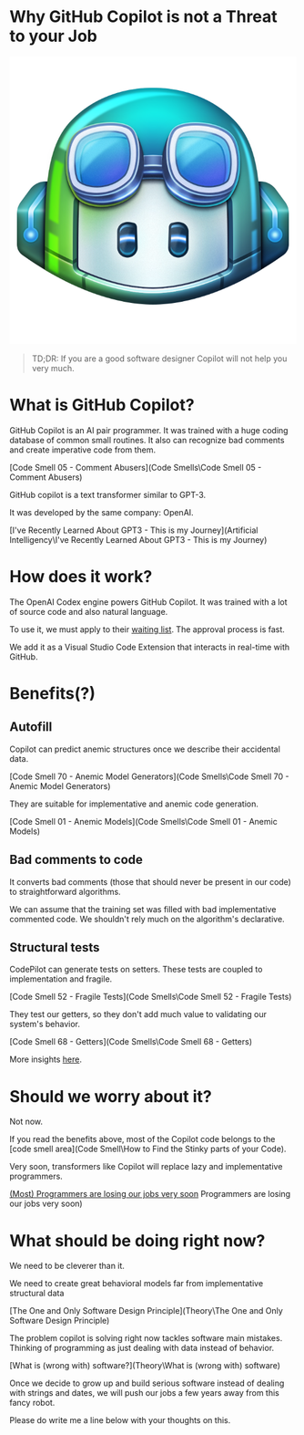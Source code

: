 # Why GitHub Copilot is not a Threat to your Job

![Why GitHub Copilot is not a Threat to your Job](cp-head-square.png)

> TD;DR: If you are a good software designer Copilot will not help you very much.

# What is GitHub Copilot?

GitHub Copilot is an AI pair programmer.
It was trained with a huge coding database of common small routines.
It also can recognize bad comments and create imperative code from them.

[Code Smell 05 - Comment Abusers](Code Smells\Code Smell 05 - Comment Abusers)

GitHub copilot is a text transformer similar to GPT-3.

It was developed by the same company: OpenAI.

[I've Recently Learned About GPT3 - This is my Journey](Artificial Intelligency\I've Recently Learned About GPT3 - This is my Journey)

# How does it work?

The OpenAI Codex engine powers GitHub Copilot.
It was trained with a lot of source code and also natural language.

To use it, we must apply to their [waiting list](https://copilot.github.com/). The approval process is fast.

We add it as a Visual Studio Code Extension that interacts in real-time with GitHub.

# Benefits(?)

## Autofill

Copilot can predict anemic structures once we describe their accidental data.

[Code Smell 70 - Anemic Model Generators](Code Smells\Code Smell 70 - Anemic Model Generators)

They are suitable for implementative and anemic code generation.

[Code Smell 01 - Anemic Models](Code Smells\Code Smell 01 - Anemic Models)

## Bad comments to code

It converts bad comments (those that should never be present in our code) to straightforward algorithms.

We can assume that the training set was filled with bad implementative commented code.
We shouldn't rely much on the algorithm's declarative.

## Structural tests

CodePilot can generate tests on setters. These tests are coupled to implementation and fragile.

[Code Smell 52 - Fragile Tests](Code Smells\Code Smell 52 - Fragile Tests)

They test our getters, so they don't add much value to validating our system's behavior.

[Code Smell 68 - Getters](Code Smells\Code Smell 68 - Getters)

More insights [here](https://goldedem.hashnode.dev/github-co-pilot-in-a-nutshell).

# Should we worry about it?

Not now.

If you read the benefits above, most of the Copilot code belongs to the [code smell area](Code Smell\How to Find the Stinky parts of your Code).

Very soon, transformers like Copilot will replace lazy and implementative programmers.

[(Most) Programmers are losing our jobs very soon](Opinion\(Most) Programmers are losing our jobs very soon)

# What should be doing right now?

We need to be cleverer than it.

We need to create great behavioral models far from implementative structural data

[The One and Only Software Design Principle](Theory\The One and Only Software Design Principle)

The problem copilot is solving right now tackles software main mistakes. Thinking of programming as just dealing with data instead of behavior.

[What is (wrong with) software?](Theory\What is (wrong with) software)

Once we decide to grow up and build serious software instead of dealing with strings and dates, we will push our jobs a few years away from this fancy robot.

Please do write me a line below with your thoughts on this.
